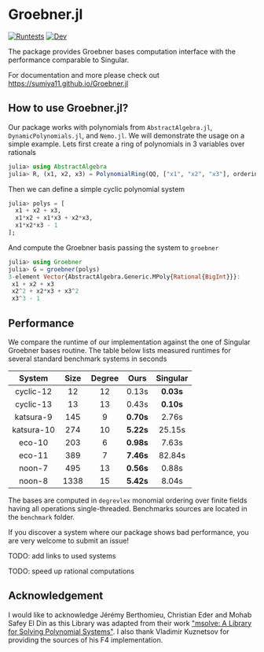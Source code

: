 # Groebner.jl

[![Runtests](https://github.com/sumiya11/Groebner.jl/actions/workflows/Runtests.yml/badge.svg)](https://github.com/sumiya11/Groebner.jl/actions/workflows/Runtests.yml)
[![Dev](https://img.shields.io/badge/docs-dev-blue.svg)](https://sumiya11.github.io/Groebner.jl)


The package provides Groebner bases computation interface with the performance
comparable to Singular.

For documentation and more please check out https://sumiya11.github.io/Groebner.jl

## How to use Groebner.jl?

Our package works with polynomials from `AbstractAlgebra.jl`, `DynamicPolynomials.jl`, and `Nemo.jl`. We will demonstrate the usage on a simple example. Lets first create a ring of polynomials in 3 variables over rationals

```julia
julia> using AbstractAlgebra
julia> R, (x1, x2, x3) = PolynomialRing(QQ, ["x1", "x2", "x3"], ordering=:degrevlex);
```

Then we can define a simple cyclic polynomial system

```julia
julia> polys = [
  x1 + x2 + x3,
  x1*x2 + x1*x3 + x2*x3,
  x1*x2*x3 - 1
];
```

And compute the Groebner basis passing the system to `groebner`


```julia
julia> using Groebner
julia> G = groebner(polys)
3-element Vector{AbstractAlgebra.Generic.MPoly{Rational{BigInt}}}:
 x1 + x2 + x3
 x2^2 + x2*x3 + x3^2
 x3^3 - 1
```

## Performance

We compare the runtime of our implementation against the one of Singular Groebner bases routine. The table below lists measured runtimes for several standard benchmark systems in seconds

|   System    | Size  | Degree | Ours    | Singular |
| :---:       | :---: | :--: | :----: |  :---:   |
| cyclic-12   |  12   | 12 | 0.13s  | **0.03s**    |
| cyclic-13   |  13   | 13 | 0.43s  | **0.10s**    |
| katsura-9   |  145  | 9  | **0.70s**  | 2.76s    |
| katsura-10  |  274  | 10 | **5.22s**  | 25.15s   |
| eco-10  |  203  | 6 | **0.98s**  | 7.63s   |
| eco-11  |  389  | 7 | **7.46s**  | 82.84s   |
| noon-7      |  495  |  13  | **0.56s**  | 0.88s    |
| noon-8      |  1338 |  15  | **5.42s**  | 8.04s    |

The bases are computed in `degrevlex` monomial ordering over finite fields having all operations single-threaded. Benchmarks sources are located in the `benchmark` folder.

If you discover a system where our package shows bad performance, you are very welcome to submit an issue!  

TODO: add links to used systems

TODO: speed up rational computations

## Acknowledgement

I would like to acknowledge Jérémy Berthomieu, Christian Eder and Mohab Safey El Din as this Library was adapted from their work ["msolve: A Library for Solving Polynomial Systems"](https://arxiv.org/abs/2104.03572). I also thank Vladimir Kuznetsov for providing the sources of his F4 implementation.
